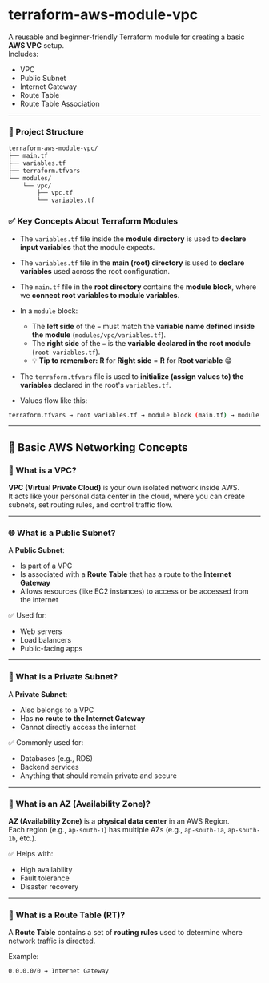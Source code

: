 # terraform-aws-module-vpc

A reusable and beginner-friendly Terraform module for creating a basic **AWS VPC** setup.  
Includes:
- VPC
- Public Subnet
- Internet Gateway
- Route Table
- Route Table Association

---

### 📁 Project Structure

```bash
terraform-aws-module-vpc/
├── main.tf
├── variables.tf
├── terraform.tfvars
└── modules/
    └── vpc/
        ├── vpc.tf
        └── variables.tf
```

### ✅ Key Concepts About Terraform Modules

- The `variables.tf` file inside the **module directory** is used to **declare input variables** that the module expects.

- The `variables.tf` file in the **main (root) directory** is used to **declare variables** used across the root configuration.

- The `main.tf` file in the **root directory** contains the **module block**, where we **connect root variables to module variables**.

- In a `module` block:
  - The **left side** of the `=` must match the **variable name defined inside the module** (`modules/vpc/variables.tf`).
  - The **right side** of the `=` is the **variable declared in the root module** (`root variables.tf`).
  - 💡 **Tip to remember:** **R** for **Right side** = **R** for **Root variable** 😁

- The `terraform.tfvars` file is used to **initialize (assign values to) the variables** declared in the root's `variables.tf`.
- Values flow like this:
```bash
terraform.tfvars → root variables.tf → module block (main.tf) → module variables.tf → resources
```



---


## 📘 Basic AWS Networking Concepts

### 🧩 What is a VPC?
**VPC (Virtual Private Cloud)** is your own isolated network inside AWS.  
It acts like your personal data center in the cloud, where you can create subnets, set routing rules, and control traffic flow.

---

### 🌐 What is a Public Subnet?
A **Public Subnet**:
- Is part of a VPC
- Is associated with a **Route Table** that has a route to the **Internet Gateway**
- Allows resources (like EC2 instances) to access or be accessed from the internet

✅ Used for:
- Web servers
- Load balancers
- Public-facing apps

---

### 🔐 What is a Private Subnet?
A **Private Subnet**:
- Also belongs to a VPC
- Has **no route to the Internet Gateway**
- Cannot directly access the internet

✅ Commonly used for:
- Databases (e.g., RDS)
- Backend services
- Anything that should remain private and secure

---

### 📍 What is an AZ (Availability Zone)?
**AZ (Availability Zone)** is a **physical data center** in an AWS Region.  
Each region (e.g., `ap-south-1`) has multiple AZs (e.g., `ap-south-1a`, `ap-south-1b`, etc.).

✅ Helps with:
- High availability
- Fault tolerance
- Disaster recovery

---

### 🚦 What is a Route Table (RT)?
A **Route Table** contains a set of **routing rules** used to determine where network traffic is directed.

Example:
```bash
0.0.0.0/0 → Internet Gateway
```



